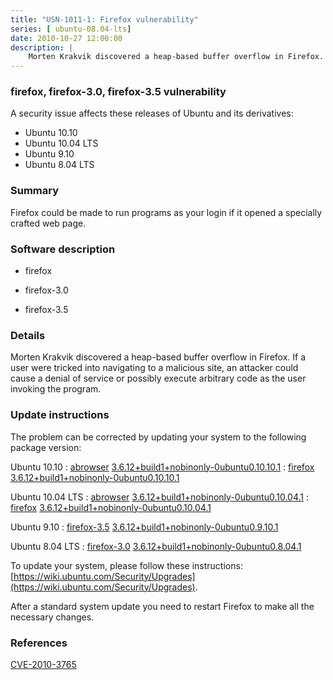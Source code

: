 ```yaml
---
title: "USN-1011-1: Firefox vulnerability"
series: [ ubuntu-08.04-lts]
date: 2010-10-27 12:00:00
description: |
    Morten Krakvik discovered a heap-based buffer overflow in Firefox. If a user were tricked into navigating to a malicious site, an attacker could cause a denial of service or possibly execute arbitrary code as the user invoking the program. 
--- 
```

 
### firefox, firefox-3.0, firefox-3.5 vulnerability

A security issue affects these releases of Ubuntu and its derivatives:

* Ubuntu 10.10
* Ubuntu 10.04 LTS
* Ubuntu 9.10
* Ubuntu 8.04 LTS

### Summary

Firefox could be made to run programs as your login if it opened a specially crafted web page.

### Software description

* firefox 

* firefox-3.0 

* firefox-3.5 

### Details

Morten Krakvik discovered a heap-based buffer overflow in Firefox. If a user were tricked into navigating to a malicious site, an attacker could cause a denial of service or possibly execute arbitrary code as the user invoking the program. 

### Update instructions

The problem can be corrected by updating your system to the following package version:

Ubuntu 10.10
 : [abrowser](https://launchpad.net/ubuntu/+source/firefox) <span> [3.6.12+build1+nobinonly-0ubuntu0.10.10.1](https://launchpad.net/ubuntu/+source/firefox/3.6.12+build1+nobinonly-0ubuntu0.10.10.1) </span> 
 : [firefox](https://launchpad.net/ubuntu/+source/firefox) <span> [3.6.12+build1+nobinonly-0ubuntu0.10.10.1](https://launchpad.net/ubuntu/+source/firefox/3.6.12+build1+nobinonly-0ubuntu0.10.10.1) </span> 

Ubuntu 10.04 LTS
 : [abrowser](https://launchpad.net/ubuntu/+source/firefox) <span> [3.6.12+build1+nobinonly-0ubuntu0.10.04.1](https://launchpad.net/ubuntu/+source/firefox/3.6.12+build1+nobinonly-0ubuntu0.10.04.1) </span> 
 : [firefox](https://launchpad.net/ubuntu/+source/firefox) <span> [3.6.12+build1+nobinonly-0ubuntu0.10.04.1](https://launchpad.net/ubuntu/+source/firefox/3.6.12+build1+nobinonly-0ubuntu0.10.04.1) </span> 

Ubuntu 9.10
 : [firefox-3.5](https://launchpad.net/ubuntu/+source/firefox-3.5) <span> [3.6.12+build1+nobinonly-0ubuntu0.9.10.1](https://launchpad.net/ubuntu/+source/firefox-3.5/3.6.12+build1+nobinonly-0ubuntu0.9.10.1) </span> 

Ubuntu 8.04 LTS
 : [firefox-3.0](https://launchpad.net/ubuntu/+source/firefox-3.0) <span> [3.6.12+build1+nobinonly-0ubuntu0.8.04.1](https://launchpad.net/ubuntu/+source/firefox-3.0/3.6.12+build1+nobinonly-0ubuntu0.8.04.1) </span> 

To update your system, please follow these instructions: [https://wiki.ubuntu.com/Security/Upgrades](https://wiki.ubuntu.com/Security/Upgrades).

After a standard system update you need to restart Firefox to make all the necessary changes. 

### References

 [CVE-2010-3765](http://people.ubuntu.com/~ubuntu-security/cve/CVE-2010-3765)
 

